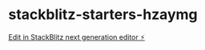 # stackblitz-starters-hzaymg

[Edit in StackBlitz next generation editor ⚡️](https://stackblitz.com/~/github.com/Tetsuya-Hirotsu-Dev/stackblitz-starters-hzaymg)